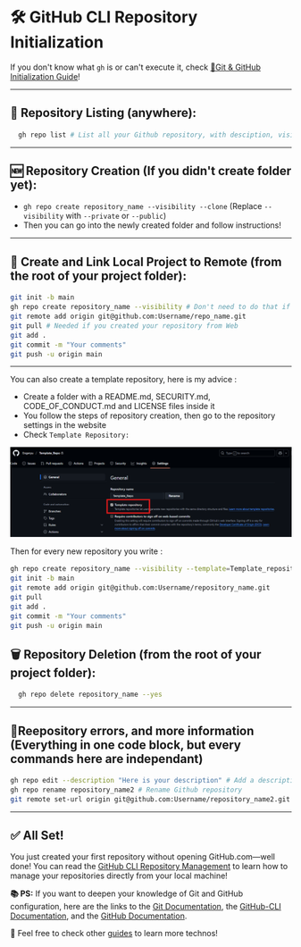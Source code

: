 # 🛠️ GitHub CLI Repository Initialization

If you don't know what `gh` is or can't execute it, check [🧰Git &amp; GitHub Initialization Guide](./github_git_init.md)!

---

## 📁 Repository Listing (anywhere):

```Bash
  gh repo list # List all your Github repository, with desciption, visibility and last repository update
```

---

## 🆕 Repository Creation (If you didn't create folder yet):

* `gh repo create repository_name --visibility --clone`
  (Replace `--visibility` with `--private` or `--public`)
* Then you can go into the newly created folder and follow instructions!

---

## 🔁 Create and Link Local Project to Remote (from the root of your project folder):

```bash
git init -b main
gh repo create repository_name --visibility # Don't need to do that if you did the last step `Repository Creation`
git remote add origin git@github.com:Username/repo_name.git
git pull # Needed if you created your repository from Web
git add .
git commit -m "Your comments"
git push -u origin main
```

---



You can also create a template repository, here is my advice :

- Create a folder with a README.md, SECURITY.md, CODE_OF_CONDUCT.md and LICENSE files inside it
- You follow the steps of repository creation, then go to the repository settings in the website
- Check `Template Repository:`

![1744324127942](image/02-Github_Repo_Init/1744324127942.png)

Then for every new repository you write :

  ```bash
  gh repo create repository_name --visibility --template=Template_repository
  git init -b main
  git remote add origin git@github.com:Username/repository_name.git
  git pull
  git add .
  git commit -m "Your comments"
  git push -u origin main
  ```

## 🗑️ Repository Deletion (from the root of your project folder):

```bash
  gh repo delete repository_name --yes
```

---

## 🧩Reepository errors, and more information (Everything in one code block, but every commands here are independant)

```bash
gh repo edit --description "Here is your description" # Add a description to add a context before users click upon your repository
gh repo rename repository_name2 # Rename Github repository
git remote set-url origin git@github.com:Username/repository_name2.git # Rename remote link in your local .git
```

---

## ✅ All Set!

You just created your first repository without opening GitHub.com—well done!
You can read the [GitHub CLI Repository Management](./03-Github_Repo_Managment.md) to learn how to manage your repositories directly from your local machine!

**📚 PS:** If you want to deepen your knowledge of Git and GitHub configuration, here are the links to the [Git Documentation](https://git-scm.com/docs), the [GitHub-CLI Documentation](https://cli.github.com/manual/), and the [GitHub Documentation](https://docs.github.com/en).

🚀 Feel free to check other [guides](../README.md) to learn more technos!
